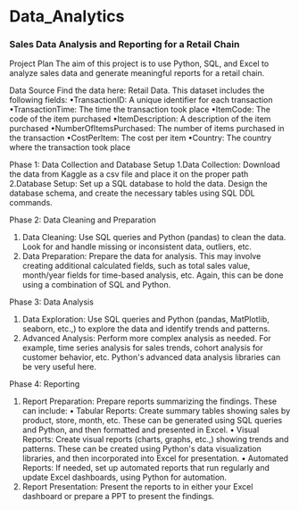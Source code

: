 # Data_Analytics
### Sales Data Analysis and Reporting for a Retail Chain

Project Plan
The aim of this project is to use Python, SQL, and Excel to analyze sales data and generate meaningful reports for a retail chain.

Data Source
Find the data here: Retail Data. This dataset includes the following fields:
•TransactionID: A unique identifier for each transaction
•TransactionTime: The time the transaction took place
•ItemCode: The code of the item purchased
•ItemDescription: A description of the item purchased
•NumberOfItemsPurchased: The number of items purchased in the transaction
•CostPerItem: The cost per item
•Country: The country where the transaction took place

Phase 1: Data Collection and Database Setup
1.Data Collection: Download the data from Kaggle as a csv file and place it on the proper path
2.Database Setup: Set up a SQL database to hold the data. Design the database schema, and create the necessary tables using SQL DDL commands.

Phase 2: Data Cleaning and Preparation

1. Data Cleaning: Use SQL queries and Python (pandas) to clean the data. Look for and handle missing or inconsistent data, outliers, etc.
2. Data Preparation: Prepare the data for analysis. This may involve creating additional calculated fields, such as total sales value, month/year fields for time-based analysis, etc. Again, this can be done using a combination of SQL and Python.

Phase 3: Data Analysis

1. Data Exploration: Use SQL queries and Python (pandas, MatPlotlib, seaborn, etc.,) to explore the data and identify trends and patterns.
2. Advanced Analysis: Perform more complex analysis as needed. For example, time series analysis for sales trends, cohort analysis for customer behavior, etc. Python's advanced data analysis libraries can be very useful here.

Phase 4: Reporting

1. Report Preparation: Prepare reports summarizing the findings. These can include:
• Tabular Reports: Create summary tables showing sales by product, store, month, etc. These can be generated using SQL queries and Python, and then formatted and presented in Excel.
• Visual Reports: Create visual reports (charts, graphs, etc.,) showing trends and patterns. These can be created using Python's data visualization libraries, and then incorporated into Excel for presentation.
• Automated Reports: If needed, set up automated reports that run regularly and update Excel dashboards, using Python for automation.
2. Report Presentation: Present the reports to in either your Excel dashboard or prepare a PPT
to present the findings.
